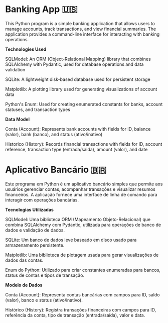 # Banking App 🇺🇸️
This Python program is a simple banking application that allows users to manage accounts, track transactions, and view financial summaries. The application provides a command-line interface for interacting with banking operations.

**Technologies Used**

SQLModel: An ORM (Object-Relational Mapping) library that combines SQLAlchemy with Pydantic, used for database operations and data validation

SQLite: A lightweight disk-based database used for persistent storage

Matplotlib: A plotting library used for generating visualizations of account data

Python's Enum: Used for creating enumerated constants for banks, account statuses, and transaction types

**Data Model**

Conta (Account): Represents bank accounts with fields for ID, balance (valor), bank (banco), and status (ativo/inativo)

Historico (History): Records financial transactions with fields for ID, account reference, transaction type (entrada/saida), amount (valor), and date

# Aplicativo Bancário 🇧🇷️

Este programa em Python é um aplicativo bancário simples que permite aos usuários gerenciar contas, acompanhar transações e visualizar resumos financeiros. A aplicação fornece uma interface de linha de comando para interagir com operações bancárias.

**Tecnologias Utilizadas**

SQLModel: Uma biblioteca ORM (Mapeamento Objeto-Relacional) que combina SQLAlchemy com Pydantic, utilizada para operações de banco de dados e validação de dados.

SQLite: Um banco de dados leve baseado em disco usado para armazenamento persistente.

Matplotlib: Uma biblioteca de plotagem usada para gerar visualizações de dados das contas.

Enum do Python: Utilizado para criar constantes enumeradas para bancos, status de contas e tipos de transação.

**Modelo de Dados**

Conta (Account): Representa contas bancárias com campos para ID, saldo (valor), banco e status (ativo/inativo).

Histórico (History): Registra transações financeiras com campos para ID, referência da conta, tipo de transação (entrada/saída), valor e data.